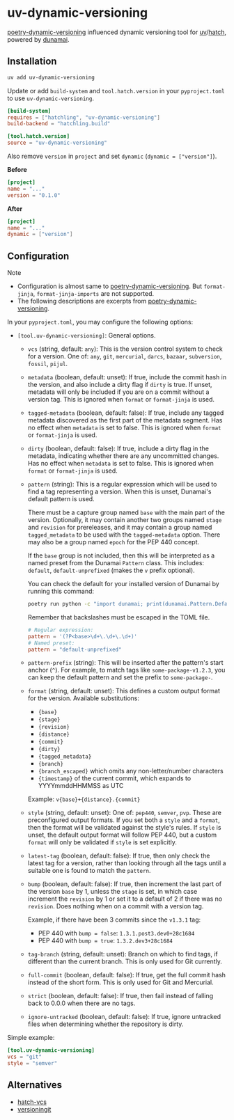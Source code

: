 # uv-dynamic-versioning

[poetry-dynamic-versioning](https://github.com/mtkennerly/poetry-dynamic-versioning) influenced dynamic versioning tool for [uv](https://github.com/astral-sh/uv)/[hatch](https://github.com/pypa/hatch), powered by [dunamai](https://github.com/mtkennerly/dunamai/).

## Installation

```bash
uv add uv-dynamic-versioning
```

Update or add `build-system` and `tool.hatch.version` in your `pyproject.toml` to use `uv-dynamic-versioning`.

```toml
[build-system]
requires = ["hatchling", "uv-dynamic-versioning"]
build-backend = "hatchling.build"

[tool.hatch.version]
source = "uv-dynamic-versioning"
```

Also remove `version` in `project` and set `dynamic` (`dynamic = ["version"]`).

**Before**

```toml
[project]
name = "..."
version = "0.1.0"
```

**After**

```toml
[project]
name = "..."
dynamic = ["version"]
```

## Configuration

> [!NOTE]
>
> - Configuration is almost same to [poetry-dynamic-versioning](https://github.com/mtkennerly/poetry-dynamic-versioning). But `format-jinja`, `format-jinja-imports` are not supported.
> - The following descriptions are excerpts from [poetry-dynamic-versioning](https://github.com/mtkennerly/poetry-dynamic-versioning).

In your `pyproject.toml`, you may configure the following options:

- `[tool.uv-dynamic-versioning]`:
  General options.

  - `vcs` (string, default: `any`):
    This is the version control system to check for a version.
    One of: `any`, `git`, `mercurial`, `darcs`, `bazaar`, `subversion`, `fossil`, `pijul`.
  - `metadata` (boolean, default: unset):
    If true, include the commit hash in the version,
    and also include a dirty flag if `dirty` is true.
    If unset, metadata will only be included if you are on a commit without a version tag.
    This is ignored when `format` or `format-jinja` is used.
  - `tagged-metadata` (boolean, default: false):
    If true, include any tagged metadata discovered as the first part of the metadata segment.
    Has no effect when `metadata` is set to false.
    This is ignored when `format` or `format-jinja` is used.
  - `dirty` (boolean, default: false):
    If true, include a dirty flag in the metadata,
    indicating whether there are any uncommitted changes.
    Has no effect when `metadata` is set to false.
    This is ignored when `format` or `format-jinja` is used.
  - `pattern` (string):
    This is a regular expression which will be used to find a tag representing a version.
    When this is unset, Dunamai's default pattern is used.

    There must be a capture group named `base` with the main part of the version.
    Optionally, it may contain another two groups named `stage` and `revision` for prereleases,
    and it may contain a group named `tagged_metadata` to be used with the `tagged-metadata` option.
    There may also be a group named `epoch` for the PEP 440 concept.

    If the `base` group is not included,
    then this will be interpreted as a named preset from the Dunamai `Pattern` class.
    This includes: `default`, `default-unprefixed` (makes the `v` prefix optional).

    You can check the default for your installed version of Dunamai by running this command:

    ```bash
    poetry run python -c "import dunamai; print(dunamai.Pattern.Default.regex())"
    ```

    Remember that backslashes must be escaped in the TOML file.

    ```toml
    # Regular expression:
    pattern = '(?P<base>\d+\.\d+\.\d+)'
    # Named preset:
    pattern = "default-unprefixed"
    ```

  - `pattern-prefix` (string):
    This will be inserted after the pattern's start anchor (`^`).
    For example, to match tags like `some-package-v1.2.3`,
    you can keep the default pattern and set the prefix to `some-package-`.
  - `format` (string, default: unset):
    This defines a custom output format for the version. Available substitutions:

    - `{base}`
    - `{stage}`
    - `{revision}`
    - `{distance}`
    - `{commit}`
    - `{dirty}`
    - `{tagged_metadata}`
    - `{branch}`
    - `{branch_escaped}` which omits any non-letter/number characters
    - `{timestamp}` of the current commit, which expands to YYYYmmddHHMMSS as UTC

    Example: `v{base}+{distance}.{commit}`

  - `style` (string, default: unset):
    One of: `pep440`, `semver`, `pvp`.
    These are preconfigured output formats.
    If you set both a `style` and a `format`,
    then the format will be validated against the style's rules.
    If `style` is unset, the default output format will follow PEP 440,
    but a custom `format` will only be validated if `style` is set explicitly.
  - `latest-tag` (boolean, default: false):
    If true, then only check the latest tag for a version,
    rather than looking through all the tags until a suitable one is found to match the `pattern`.
  - `bump` (boolean, default: false):
    If true, then increment the last part of the version `base` by 1,
    unless the `stage` is set,
    in which case increment the `revision` by 1 or set it to a default of 2 if there was no `revision`.
    Does nothing when on a commit with a version tag.

    Example, if there have been 3 commits since the `v1.3.1` tag:

    - PEP 440 with `bump = false`: `1.3.1.post3.dev0+28c1684`
    - PEP 440 with `bump = true`: `1.3.2.dev3+28c1684`

  - `tag-branch` (string, default: unset):
    Branch on which to find tags, if different than the current branch.
    This is only used for Git currently.
  - `full-commit` (boolean, default: false):
    If true, get the full commit hash instead of the short form.
    This is only used for Git and Mercurial.
  - `strict` (boolean, default: false):
    If true, then fail instead of falling back to 0.0.0 when there are no tags.
  - `ignore-untracked` (boolean, default: false):
    If true, ignore untracked files when determining whether the repository is dirty.

Simple example:

```toml
[tool.uv-dynamic-versioning]
vcs = "git"
style = "semver"
```

## Alternatives

- [hatch-vcs](https://github.com/ofek/hatch-vcs)
- [versioningit](https://github.com/jwodder/versioningit)
